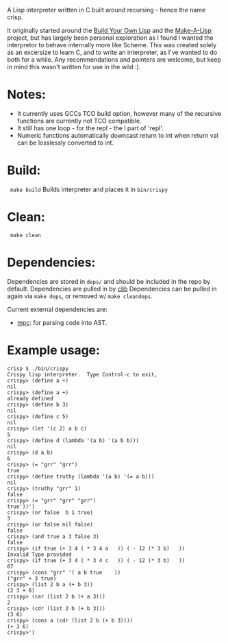 A Lisp interpreter written in C built around recursing - hence the name crisp.

It originally started around the [Build Your Own Lisp](http://www.buildyourownlisp.com/) and the [Make-A-Lisp](https://github.com/kanaka/mal/blob/master/process/guide.md) project, but has largely been personal exploration as I found I wanted the interpretor to behave internally more like Scheme.  This was created solely as an excersize to learn C, and to write an interpreter, as I've wanted to do both for a while.  Any recommendations and pointers are welcome, but keep in mind this wasn't written for use in the wild :).

# Notes:
 - It currently uses GCCs TCO build option, however many of the recursive functions are currently not TCO compatible.
 - It still has one loop - for the repl - the l part of 'repl'.
 - Numeric functions automatically downcast return to int when return val can be losslessly converted to int.

# Build:
``` make build```
Builds interpreter and places it in ```bin/crispy```

# Clean:
``` make clean```

# Dependencies:
Dependencies are stored in `deps/` and should be included in the repo by default.
Dependencies are pulled in by [clib](https://github.com/clibs/clib)
Dependencies can be pulled in again via `make deps`, or removed w/ `make cleandeps`.

Current external dependencies are:
 - [mpc](https://github.com/orangeduck/mpc): for parsing code into AST.

# Example usage:
```
crisp $ ./bin/crispy
Crispy lisp interpreter.  Type Control-c to exit,
crispy> (define a +)
nil
crispy> (define a +)
already defined
crispy> (define b 3)
nil
crispy> (define c 5)
nil
crispy> (let '(c 2) a b c)
5
crispy> (define d (lambda '(a b) '(a b b)))
nil
crispy> (d a b)
6
crispy> (= "grr" "grr")
true
crispy> (define truthy (lambda '(a b) '(= a b)))
nil
crispy> (truthy "grr" 1)
false
crispy> (= "grr" "grr" "grr")
true'))')
crispy> (or false  b 1 true)
3
crispy> (or false nil false)
false
crispy> (and true a 3 false 3)
false
crispy> (if true (+ 3 4 ( * 3 4 a   )) ( - 12 (* 3 b)   ))
Invalid Type provided
crispy> (if true (+ 3 4 ( * 3 4 c   )) ( - 12 (* 3 b)   ))
67
crispy> (cons "grr" '( a b true    ))
("grr" + 3 true)
crispy> (list 2 b a (+ b 3))
(2 3 + 6)
crispy> (car (list 2 b (+ a 3)))
2
crispy> (cdr (list 2 b (+ b 3)))
(3 6)
crispy> (cons a (cdr (list 2 b (+ b 3))))
(+ 3 6)
crispy>')
```
